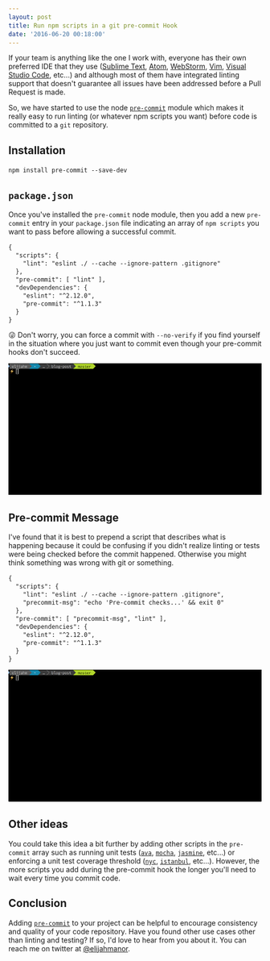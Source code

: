 ```yaml
---
layout: post
title: Run npm scripts in a git pre-commit Hook
date: '2016-06-20 00:18:00'
---
```


If your team is anything like the one I work with, everyone has their own preferred IDE that they use ([Sublime Text](https://www.sublimetext.com/), [Atom](https://atom.io/), [WebStorm](https://www.jetbrains.com/webstorm/), [Vim](http://www.vim.org/), [Visual Studio Code](https://code.visualstudio.com/), etc...) and although most of them have integrated linting support that doesn't guarantee all issues have been addressed before a Pull Request is made.

So, we have started to use the node [`pre-commit`](https://www.npmjs.com/package/pre-commit) module which makes it really easy to run linting (or whatever npm scripts you want) before code is committed to a `git` repository.

## Installation

`npm install pre-commit --save-dev`

## `package.json`

Once you've installed the `pre-commit` node module, then you add a new `pre-commit` entry in your `package.json` file indicating an array of `npm scripts` you want to pass before allowing a successful commit.

```
{
  "scripts": {
    "lint": "eslint ./ --cache --ignore-pattern .gitignore"
  },
  "pre-commit": [ "lint" ],
  "devDependencies": {
    "eslint": "^2.12.0",
    "pre-commit": "^1.1.3"
  }
}
```

😜 Don't worry, you can force a commit with `--no-verify` if you find yourself in the situation where you just want to commit even though your pre-commit hooks don't succeed.

![](/assets/images/2016/Jun/precommit-vim.gif)

## Pre-commit Message

I've found that it is best to prepend a script that describes what is happening because it could be confusing if you didn't realize linting or tests were being checked before the commit happened. Otherwise you might think something was wrong with git or something.

```
{
  "scripts": {
    "lint": "eslint ./ --cache --ignore-pattern .gitignore",
    "precommit-msg": "echo 'Pre-commit checks...' && exit 0"
  },
  "pre-commit": [ "precommit-msg", "lint" ],
  "devDependencies": {
    "eslint": "^2.12.0",
    "pre-commit": "^1.1.3"
  }
}
```

![](/assets/images/2016/Jun/precommit-vim-message.gif)

## Other ideas

You could take this idea a bit further by adding other scripts in the `pre-commit` array such as running unit tests ([`ava`](https://github.com/avajs/ava), [`mocha`](https://github.com/mochajs/mocha), [`jasmine`](https://github.com/jasmine/jasmine), etc...) or enforcing a unit test coverage threshold ([`nyc`](https://github.com/bcoe/nyc), [`istanbul`](https://github.com/gotwarlost/istanbul), etc...). However, the more scripts you add during the pre-commit hook the longer you'll need to wait every time you commit code.

## Conclusion

Adding [`pre-commit`](https://www.npmjs.com/package/pre-commit) to your project can be helpful to encourage consistency and quality of your code repository. Have you found other use cases other than linting and testing? If so, I'd love to hear from you about it. You can reach me on twitter at [@elijahmanor](http://twitter.com/elijahmanor).
